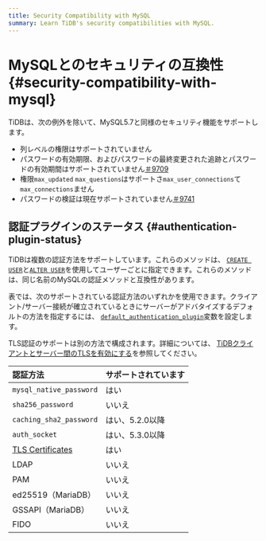 ```yaml
---
title: Security Compatibility with MySQL
summary: Learn TiDB's security compatibilities with MySQL.
---
```


# MySQLとのセキュリティの互換性 {#security-compatibility-with-mysql}

TiDBは、次の例外を除いて、MySQL5.7と同様のセキュリティ機能をサポートします。

-   列レベルの権限はサポートされていません
-   パスワードの有効期限、およびパスワードの最終変更された追跡とパスワードの有効期間はサポートされていません[＃9709](https://github.com/pingcap/tidb/issues/9709)
-   権限`max_updated` `max_questions`はサポートさ`max_user_connections`て`max_connections`ません
-   パスワードの検証は現在サポートされていません[＃9741](https://github.com/pingcap/tidb/issues/9741)

## 認証プラグインのステータス {#authentication-plugin-status}

TiDBは複数の認証方法をサポートしています。これらのメソッドは、 [`CREATE USER`](/sql-statements/sql-statement-create-user.md)と[`ALTER USER`](/sql-statements/sql-statement-create-user.md)を使用してユーザーごとに指定できます。これらのメソッドは、同じ名前のMySQLの認証メソッドと互換性があります。

表では、次のサポートされている認証方法のいずれかを使用できます。クライアント/サーバー接続が確立されているときにサーバーがアドバタイズするデフォルトの方法を指定するには、 [`default_authentication_plugin`](/system-variables.md#default_authentication_plugin)変数を設定します。

TLS認証のサポートは別の方法で構成されます。詳細については、 [TiDBクライアントとサーバー間のTLSを有効にする](/enable-tls-between-clients-and-servers.md)を参照してください。

| 認証方法                    | サポートされています |
| :---------------------- | :--------- |
| `mysql_native_password` | はい         |
| `sha256_password`       | いいえ        |
| `caching_sha2_password` | はい、5.2.0以降 |
| `auth_socket`           | はい、5.3.0以降 |
| [TLS Certificates]      | はい         |
| LDAP                    | いいえ        |
| PAM                     | いいえ        |
| ed25519（MariaDB）        | いいえ        |
| GSSAPI（MariaDB）         | いいえ        |
| FIDO                    | いいえ        |

[TLS Certificates]: /enable-tls-between-clients-and-servers.md

